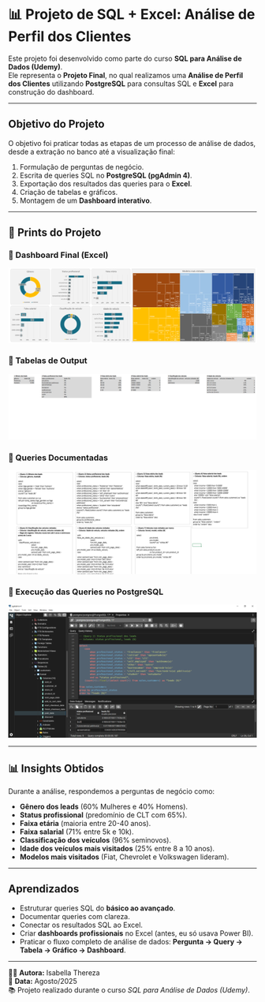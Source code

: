 # 📊 Projeto de SQL + Excel: Análise de Perfil dos Clientes

Este projeto foi desenvolvido como parte do curso **SQL para Análise de Dados (Udemy)**.  
Ele representa o **Projeto Final**, no qual realizamos uma **Análise de Perfil dos Clientes** utilizando **PostgreSQL** para consultas SQL e **Excel** para construção do dashboard.

---

## Objetivo do Projeto
O objetivo foi praticar todas as etapas de um processo de análise de dados, desde a extração no banco até a visualização final:

1. Formulação de perguntas de negócio.
2. Escrita de queries SQL no **PostgreSQL (pgAdmin 4)**.
3. Exportação dos resultados das queries para o **Excel**.
4. Criação de tabelas e gráficos.
5. Montagem de um **Dashboard interativo**.

---

## 📸 Prints do Projeto

### 🔹 Dashboard Final (Excel)
![Dashboard](Excel.PNG)
### 🔹 Tabelas de Output
![Output](Output.PNG)

### 🔹 Queries Documentadas
![Queries](Queries.PNG)

### 🔹 Execução das Queries no PostgreSQL
![PostgreSQL](PostgreSQL.PNG)

---

## 📊 Insights Obtidos
Durante a análise, respondemos a perguntas de negócio como:
- **Gênero dos leads** (60% Mulheres e 40% Homens).  
- **Status profissional** (predomínio de CLT com 65%).  
- **Faixa etária** (maioria entre 20-40 anos).  
- **Faixa salarial** (71% entre 5k e 10k).  
- **Classificação dos veículos** (96% seminovos).  
- **Idade dos veículos mais visitados** (25% entre 8 a 10 anos).  
- **Modelos mais visitados** (Fiat, Chevrolet e Volkswagen lideram).  

---

## Aprendizados
- Estruturar queries SQL do **básico ao avançado**.  
- Documentar queries com clareza.  
- Conectar os resultados SQL ao Excel.  
- Criar **dashboards profissionais** no Excel (antes, eu só usava Power BI).  
- Praticar o fluxo completo de análise de dados: **Pergunta → Query → Tabela → Gráfico → Dashboard**.  

---


👩‍💻 **Autora:** Isabella Thereza  
📅 **Data:** Agosto/2025  
📚 Projeto realizado durante o curso *SQL para Análise de Dados (Udemy)*.

